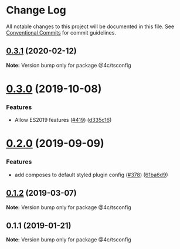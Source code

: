 # Change Log

All notable changes to this project will be documented in this file.
See [Conventional Commits](https://conventionalcommits.org) for commit guidelines.

## [0.3.1](https://github.com/4Catalyzer/javascript/compare/@4c/tsconfig@0.3.0...@4c/tsconfig@0.3.1) (2020-02-12)

**Note:** Version bump only for package @4c/tsconfig





# [0.3.0](https://github.com/javascript/tree/master/packages/tsconfig-4catalyzer/compare/@4c/tsconfig@0.2.0...@4c/tsconfig@0.3.0) (2019-10-08)


### Features

* Allow ES2019 features ([#419](https://github.com/javascript/tree/master/packages/tsconfig-4catalyzer/issues/419)) ([d335c16](https://github.com/javascript/tree/master/packages/tsconfig-4catalyzer/commit/d335c16))





# [0.2.0](https://github.com/javascript/tree/master/packages/tsconfig-4catalyzer/compare/@4c/tsconfig@0.1.2...@4c/tsconfig@0.2.0) (2019-09-09)


### Features

* add composes to default styled plugin config ([#378](https://github.com/javascript/tree/master/packages/tsconfig-4catalyzer/issues/378)) ([61ba6d9](https://github.com/javascript/tree/master/packages/tsconfig-4catalyzer/commit/61ba6d9))





## [0.1.2](https://github.com/javascript/tree/master/packages/tsconfig-4catalyzer/compare/@4c/tsconfig@0.1.1...@4c/tsconfig@0.1.2) (2019-03-07)

**Note:** Version bump only for package @4c/tsconfig





## 0.1.1 (2019-01-21)

**Note:** Version bump only for package @4c/tsconfig
